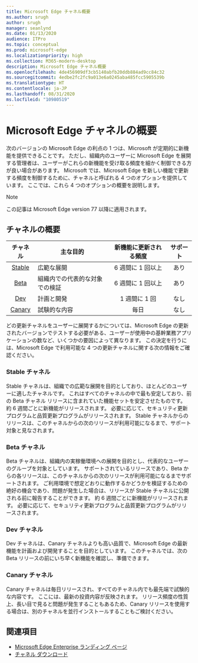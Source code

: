 ```yaml
---
title: Microsoft Edge チャネル概要
ms.author: srugh
author: srugh
manager: seanlynd
ms.date: 01/13/2020
audience: ITPro
ms.topic: conceptual
ms.prod: microsoft-edge
ms.localizationpriority: high
ms.collection: M365-modern-desktop
description: Microsoft Edge チャネル概要
ms.openlocfilehash: 4de456909df3cb5140abfb20ddb884ad9cc84c32
ms.sourcegitcommit: 4edbe2fc2fc9a013e6a0245aba485fcc5905539b
ms.translationtype: HT
ms.contentlocale: ja-JP
ms.lasthandoff: 08/31/2020
ms.locfileid: "10980519"
---
```

# Microsoft Edge チャネルの概要

次のバージョンの Microsoft Edge の利点の 1 つは、Microsoft が定期的に新機能を提供できることです。 ただし、組織内のユーザーに Microsoft Edge を展開する管理者は、ユーザーがこれらの新機能を受け取る頻度を細かく制御できる方が良い場合があります。 Microsoft では、Microsoft Edge を新しい機能で更新する頻度を制御するために、チャネルと呼ばれる 4 つのオプションを提供しています。 ここでは、これら 4 つのオプションの概要を説明します。
  
> [!NOTE]
> この記事は Microsoft Edge version 77 以降に適用されます。

##  <a name="channel-overview"></a>チャネルの概要

|チャネル|主な目的|新機能に更新される頻度|サポート|
|:---:|---|:---:|:---:|
|[Stable](#stable-channel)|広範な展開|6 週間に 1 回以上|あり|
|[Beta](#beta-channel)|組織内での代表的な対象での検証|6 週間に 1 回以上|あり|
|[Dev](#dev-channel)|計画と開発|1 週間に 1 回|なし|
|[Canary](#canary-channel)|試験的な内容|毎日|なし|

どの更新チャネルをユーザーに展開するかについては、Microsoft Edge の更新されたバージョンでテストする必要がある、ユーザーが使用中の基幹業務アプリケーションの数など、いくつかの要因によって異なります。 この決定を行うには、Microsoft Edge で利用可能な 4 つの更新チャネルに関する次の情報をご確認ください。

###  <a name="stable-channel"></a>Stable チャネル

Stable チャネルは、組織での広範な展開を目的としており、ほとんどのユーザーに適したチャネルです。 これはすべてのチャネルの中で最も安定しており、前の Beta チャネル リリースに含まれていた機能セットを安定させたものです。 約 6 週間ごとに新機能がリリースされます。 必要に応じて、セキュリティ更新プログラムと品質更新プログラムがリリースされます。 Stable チャネルからのリリースは、このチャネルからの次のリリースが利用可能になるまで、サポート対象と見なされます。

###  <a name="beta-channel"></a>Beta チャネル

Beta チャネルは、組織内の実稼働環境への展開を目的とし、代表的なユーザーのグループを対象としています。 サポートされているリリースであり、Beta からの各リリースは、このチャネルからの次のリリースが利用可能になるまでサポートされます。 ご利用環境で想定どおりに動作するかどうかを検証するための絶好の機会であり、問題が発生した場合は、リリースが Stable チャネルに公開される前に報告することができます。 約 6 週間ごとに新機能がリリースされます。 必要に応じて、セキュリティ更新プログラムと品質更新プログラムがリリースされます。

###  <a name="dev-channel"></a>Dev チャネル

Dev チャネルは、Canary チャネルよりも高い品質で、Microsoft Edge の最新機能を計画および開発することを目的としています。 このチャネルでは、次の Beta リリースの前にいち早く新機能を確認し、準備できます。

###  <a name="canary-channel"></a>Canary チャネル

Canary チャネルは毎日リリースされ、すべてのチャネル内でも最先端で試験的な内容です。 ここには、最新の投資内容が反映されます。 リリース頻度の性質上、長い目で見ると問題が発生することもあるため、Canary リリースを使用する場合は、別のチャネルを並行インストールすることもご検討ください。

##  <a name="see-also"></a>関連項目

- [Microsoft Edge Enterprise ランディング ページ](https://aka.ms/EdgeEnterprise)
- [チャネル ダウンロード](https://aka.ms/EdgeEnterprise)
